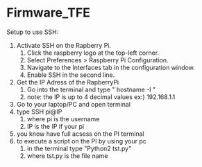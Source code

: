 # Firmware_TFE
Setup to use SSH:
1) Activate SSH on the Rapberry Pi.
   1. Click the raspberry logo at the top-left corner.
   2. Select Preferences > Raspberry Pi Configuration.
   3. Navigate to the Interfaces tab in the configuration window.
   4. Enable SSH in the second line.
2) Get the IP Adress of the RapberryPi
   1. Go into the terminal and type
       " hostname -I "
   2. note: the IP is up to 4 decimal values
        ex:)  192.168.1.1
3)  Go to  your laptop/PC and open terminal
4)  type SSH pi@IP
    1. where pi is the username
    2. IP is the IP if your pi
5) you know have full acsess on the PI terminal
6) to execute a script on the PI by using your pc
    1. in the terminal type "Python2 tst.py"
    2. where tst.py is the file name
   

